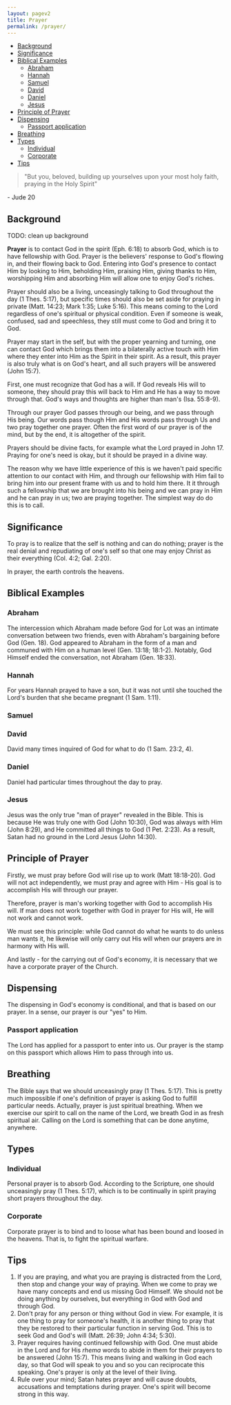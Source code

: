 ```yaml
---
layout: pagev2
title: Prayer
permalink: /prayer/
---
```

- [Background](#background)
- [Significance](#significance)
- [Biblical Examples](#biblical-examples)
  - [Abraham](#abraham)
  - [Hannah](#hannah)
  - [Samuel](#samuel)
  - [David](#david)
  - [Daniel](#daniel)
  - [Jesus](#jesus)
- [Principle of Prayer](#principle-of-prayer)
- [Dispensing](#dispensing)
  - [Passport application](#passport-application)
- [Breathing](#breathing)
- [Types](#types)
  - [Individual](#individual)
  - [Corporate](#corporate)
- [Tips](#tips)

>"But you, beloved, building up yourselves upon your most holy faith, praying in the Holy Spirit"

\- Jude 20

## Background

TODO: clean up background

**Prayer** is to contact God in the spirit (Eph. 6:18) to absorb God, which is to have fellowship with God. Prayer is the believers' response to God's flowing in, and their flowing back to God. Entering into God's presence to contact Him by looking to Him, beholding Him, praising Him, giving thanks to Him, worshipping Him and absorbing Him will allow one to enjoy God's riches.

Prayer should also be a living, unceasingly talking to God throughout the day (1 Thes. 5:17), but specific times should also be set aside for praying in private (Matt. 14:23; Mark 1:35; Luke 5:16). This means coming to the Lord regardless of one's spiritual or physical condition. Even if someone is weak, confused, sad and speechless, they still must come to God and bring it to God. 

Prayer may start in the self, but with the proper yearning and turning, one can contact God which brings them into a bilaterally active touch with Him where they enter into Him as the Spirit in their spirit. As a result, this prayer is also truly what is on God's heart, and all such prayers will be answered (John 15:7).

First, one must recognize that God has a will. If God reveals His will to someone, they should pray this will back to Him and He has a way to move through that. God's ways and thoughts are higher than man's (Isa. 55:8-9).

Through our prayer God passes through our being, and we pass through His being. Our words pass though Him and His words pass through Us and two pray together one prayer. Often the first word of our prayer is of the mind, but by the end, it is altogether of the spirit.

Prayers should be divine facts, for example what the Lord prayed in John 17. Praying for one's need is okay, but it should be prayed in a divine way. 

The reason why we have little experience of this is we haven't paid specific attention to our contact with Him, and through our fellowship with Him fail to bring him into our present frame with us and to hold him there. It it through such a fellowship that we are brought into his being and we can pray in Him and he can pray in us; two are praying together. The simplest way do do this is to call.

## Significance

To pray is to realize that the self is nothing and can do nothing; prayer is the real denial and repudiating of one's self so that one may enjoy Christ as their everything (Col. 4:2; Gal. 2:20).

In prayer, the earth controls the heavens.

## Biblical Examples

### Abraham

The intercession which Abraham made before God for Lot was an intimate conversation between two friends, even with Abraham's bargaining before God (Gen. 18). God appeared to Abraham in the form of a man and communed with Him on a human level (Gen. 13:18; 18:1-2). Notably, God Himself ended the conversation, not Abraham (Gen. 18:33).

### Hannah

For years Hannah prayed to have a son, but it was not until she touched the Lord's burden that she became pregnant (1 Sam. 1:11).  

### Samuel

### David

David many times inquired of God for what to do (1 Sam. 23:2, 4). 

### Daniel

Daniel had particular times throughout the day to pray.

### Jesus

Jesus was the only true "man of prayer" revealed in the Bible. This is because He was truly one with God (John 10:30), God was always with Him (John 8:29), and He committed all things to God (1 Pet. 2:23). As a result, Satan had no ground in the Lord Jesus (John 14:30). 

## Principle of Prayer

Firstly, we must pray before God will rise up to work (Matt 18:18-20). God will not act independently, we must pray and agree with Him - His goal is to accomplish His will through our prayer.

Therefore, prayer is man's working together with God to accomplish His will. If man does not work together with God in prayer for His will, He will not work and cannot work.

We must see this principle: while God cannot do what he wants to do unless man wants it, he likewise will only carry out His will when our prayers are in harmony with His will.

And lastly - for the carrying out of God's economy, it is necessary that we have a corporate prayer of the Church. 

## Dispensing

The dispensing in God's economy is conditional, and that is based on our prayer. In a sense, our prayer is our "yes" to Him. 

### Passport application

The Lord has applied for a passport to enter into us. Our prayer is the stamp on this passport which allows Him to pass through into us.

## Breathing

The Bible says that we should unceasingly pray (1 Thes. 5:17). This is pretty much impossible if one's definition of prayer is asking God to fulfill particular needs. Actually, prayer is just spiritual breathing. When we exercise our spirit to call on the name of the Lord, we breath God in as fresh spiritual air. Calling on the Lord is something that can be done anytime, anywhere.

## Types

### Individual

Personal prayer is to absorb God. According to the Scripture, one should unceasingly pray (1 Thes. 5:17), which is to be continually in spirit praying short prayers throughout the day.

### Corporate

Corporate prayer is to bind and to loose what has been bound and loosed in the heavens. That is, to fight the spiritual warfare.

## Tips

1. If you are praying, and what you are praying is distracted from the Lord, then stop and change your way of praying. When we come to pray we have many concepts and end us missing God Himself. We should not be doing anything by ourselves, but everything in God with God and through God.
2. Don't pray for any person or thing without God in view. For example, it is one thing to pray for someone's health, it is another thing to pray that they be restored to their particular function in serving God. This is to seek God and God's will (Matt. 26:39; John 4:34; 5:30).
3. Prayer requires having continued fellowship with God. One must abide in the Lord and for His *rhema* words to abide in them for their prayers to be answered (John 15:7). This means living and walking in God each day, so that God will speak to you and so you can reciprocate this speaking. One's prayer is only at the level of their living. 
4. Rule over your mind; Satan hates prayer and will cause doubts, accusations and temptations during prayer. One's spirit will become strong in this way.
